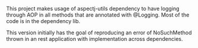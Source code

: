 This project makes usage of aspectj-utils dependency to have logging through AOP in all methods that are annotated with @Logging.
Most of the code is in the dependency lib.

This version initially has the goal of reproducing an error of NoSuchMethod thrown in an rest application with implementation across dependencies.
